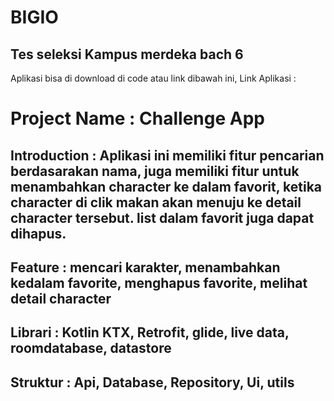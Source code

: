 # BIGIO
## Tes seleksi Kampus merdeka bach 6
Aplikasi bisa di download di code atau link dibawah ini,
Link Aplikasi : 

# Project Name : Challenge App
## Introduction : Aplikasi ini memiliki fitur pencarian berdasarakan nama, juga memiliki fitur untuk menambahkan character ke dalam favorit, ketika character di clik makan akan menuju ke detail character tersebut. list dalam favorit juga dapat dihapus.
## Feature : mencari karakter, menambahkan kedalam favorite, menghapus favorite, melihat detail character
## Librari : Kotlin KTX, Retrofit, glide, live data, roomdatabase, datastore
## Struktur : Api, Database, Repository, Ui, utils

